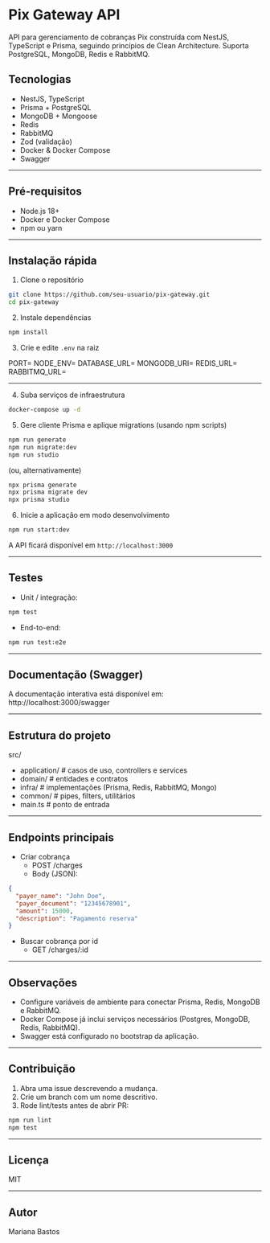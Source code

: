 # Pix Gateway API

API para gerenciamento de cobranças Pix construída com NestJS, TypeScript e Prisma, seguindo princípios de Clean Architecture. Suporta PostgreSQL, MongoDB, Redis e RabbitMQ.

## Tecnologias

- NestJS, TypeScript
- Prisma + PostgreSQL
- MongoDB + Mongoose
- Redis
- RabbitMQ
- Zod (validação)
- Docker & Docker Compose
- Swagger

---

## Pré-requisitos

- Node.js 18+
- Docker e Docker Compose
- npm ou yarn

---

## Instalação rápida

1. Clone o repositório

```bash
git clone https://github.com/seu-usuario/pix-gateway.git
cd pix-gateway
```

2. Instale dependências

```bash
npm install
```

3. Crie e edite `.env` na raiz

PORT=
NODE_ENV=
DATABASE_URL=
MONGODB_URI=
REDIS_URL=
RABBITMQ_URL=

---

4. Suba serviços de infraestrutura

```bash
docker-compose up -d
```

5. Gere cliente Prisma e aplique migrations (usando npm scripts)

```bash
npm run generate
npm run migrate:dev
npm run studio
```

(ou, alternativamente)

```bash
npx prisma generate
npx prisma migrate dev
npx prisma studio
```

6. Inicie a aplicação em modo desenvolvimento

```bash
npm run start:dev
```

A API ficará disponível em `http://localhost:3000`

---

## Testes

- Unit / integração:

```bash
npm test
```

- End-to-end:

```bash
npm run test:e2e
```

---

## Documentação (Swagger)

A documentação interativa está disponível em:
http://localhost:3000/swagger

---

## Estrutura do projeto

src/

- application/ # casos de uso, controllers e services
- domain/ # entidades e contratos
- infra/ # implementações (Prisma, Redis, RabbitMQ, Mongo)
- common/ # pipes, filters, utilitários
- main.ts # ponto de entrada

---

## Endpoints principais

- Criar cobrança
  - POST /charges
  - Body (JSON):

```json
{
  "payer_name": "John Doe",
  "payer_document": "12345678901",
  "amount": 15000,
  "description": "Pagamento reserva"
}
```

- Buscar cobrança por id
  - GET /charges/:id

---

## Observações

- Configure variáveis de ambiente para conectar Prisma, Redis, MongoDB e RabbitMQ.
- Docker Compose já inclui serviços necessários (Postgres, MongoDB, Redis, RabbitMQ).
- Swagger está configurado no bootstrap da aplicação.

---

## Contribuição

1. Abra uma issue descrevendo a mudança.
2. Crie um branch com um nome descritivo.
3. Rode lint/tests antes de abrir PR:

```bash
npm run lint
npm test
```

---

## Licença

MIT

---

## Autor

Mariana Bastos
